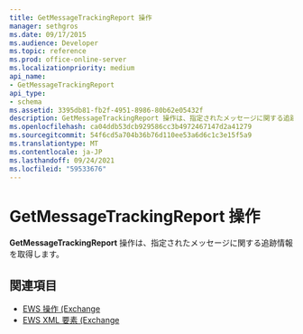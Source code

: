 ```yaml
---
title: GetMessageTrackingReport 操作
manager: sethgros
ms.date: 09/17/2015
ms.audience: Developer
ms.topic: reference
ms.prod: office-online-server
ms.localizationpriority: medium
api_name:
- GetMessageTrackingReport
api_type:
- schema
ms.assetid: 3395db81-fb2f-4951-8986-80b62e05432f
description: GetMessageTrackingReport 操作は、指定されたメッセージに関する追跡情報を取得します。
ms.openlocfilehash: ca04ddb53dcb929586cc3b4972467147d2a41279
ms.sourcegitcommit: 54f6cd5a704b36b76d110ee53a6d6c1c3e15f5a9
ms.translationtype: MT
ms.contentlocale: ja-JP
ms.lasthandoff: 09/24/2021
ms.locfileid: "59533676"
---
```

# <a name="getmessagetrackingreport-operation"></a>GetMessageTrackingReport 操作

**GetMessageTrackingReport** 操作は、指定されたメッセージに関する追跡情報を取得します。 
  
## <a name="see-also"></a>関連項目

- [EWS 操作 (Exchange](ews-operations-in-exchange.md)
- [EWS XML 要素 (Exchange](ews-xml-elements-in-exchange.md)

